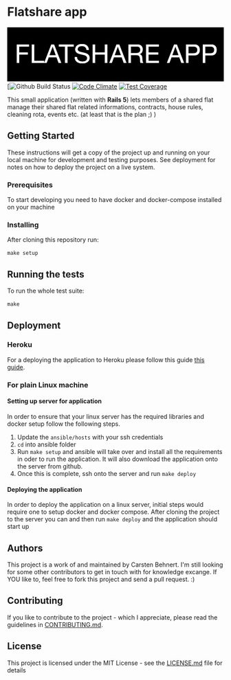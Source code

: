# Flatshare app
![logo](./docs/logo.png)
[![Github Build Status](https://github.com/casi/flatshare_app/workflows/ci/badge.svg)
[![Code Climate](https://codeclimate.com/github/casi/flatshare_app/badges/gpa.svg)](https://codeclimate.com/github/casi/flatshare_app)
[![Test Coverage](https://codeclimate.com/github/casi/flatshare_app/badges/coverage.svg)](https://codeclimate.com/github/casi/flatshare_app/coverage)

This small application (written with **Rails 5**) lets members of a shared flat manage their shared flat related informations, contracts, house rules, cleaning rota, events etc. (at least that is the plan ;) )

## Getting Started

These instructions will get a copy of the project up and running on your local machine for development and testing purposes. See deployment for notes on how to deploy the project on a live system.

### Prerequisites

To start developing you need to have docker and docker-compose installed on your machine

### Installing

After cloning this repository run:

```
make setup
```

## Running the tests

To run the whole test suite:

```
make
```

## Deployment

### Heroku
For a deploying the application to Heroku please follow this guide [this guide](https://devcenter.heroku.com/articles/getting-started-with-rails4#deploy-your-application-to-heroku).

### For plain Linux machine
#### Setting up server for application
In order to ensure that your linux server has the required libraries and docker setup follow the following steps.
1. Update the `ansible/hosts` with your ssh credentials
2. `cd` into ansible folder
3. Run `make setup` and ansible will take over and install all the requirements in oder to run the application. It will also download the application onto the server from github.
4. Once this is complete, ssh onto the server and run `make deploy`

#### Deploying the application
In order to deploy the application on a linux server, initial steps would require one to setup docker and docker compose. After cloning the project to the server you can and then run `make deploy` and the application should start up

## Authors

This project is a work of and maintained by Carsten Behnert. I'm still looking for some other contributors to get in touch with for knowledge excange. If YOU like to, feel free to fork this project and send a pull request. :)

## Contributing

If you like to contribute to the project - which I appreciate, please read the guidelines in [CONTRIBUTING.md](CONTRIBUTING.md).

## License

This project is licensed under the MIT License - see the [LICENSE.md](LICENSE.md) file for details
